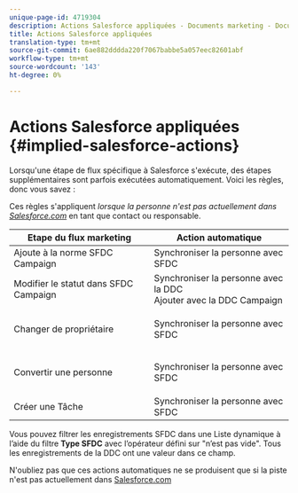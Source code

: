 ```yaml
---
unique-page-id: 4719304
description: Actions Salesforce appliquées - Documents marketing - Documentation du produit
title: Actions Salesforce appliquées
translation-type: tm+mt
source-git-commit: 6ae882dddda220f7067babbe5a057eec82601abf
workflow-type: tm+mt
source-wordcount: '143'
ht-degree: 0%

---
```



# Actions Salesforce appliquées {#implied-salesforce-actions}

Lorsqu&#39;une étape de flux spécifique à Salesforce s&#39;exécute, des étapes supplémentaires sont parfois exécutées automatiquement. Voici les règles, donc vous savez :

Ces règles s&#39;appliquent _lorsque la personne n&#39;est pas actuellement dans [Salesforce.com](https://Salesforce.com)_ en tant que contact ou responsable.

<table> 
 <thead> 
  <tr> 
   <th>Etape du flux marketing</th> 
   <th>Action automatique</th> 
  </tr> 
 </thead> 
 <tbody> 
  <tr> 
   <td>Ajoute à la norme SFDC Campaign</td> 
   <td>Synchroniser la personne avec SFDC</td> 
  </tr> 
  <tr> 
   <td>Modifier le statut dans SFDC Campaign</td> 
   <td>Synchroniser la personne avec la DDC<br>Ajouter avec la DDC Campaign</td> 
  </tr> 
  <tr> 
   <td>Changer de propriétaire</td> 
   <td><p>Synchroniser la personne avec SFDC</p></td> 
  </tr> 
  <tr> 
   <td>Convertir une personne</td> 
   <td><p>Synchroniser la personne avec SFDC</p></td> 
  </tr> 
  <tr> 
   <td>Créer une Tâche</td> 
   <td>Synchroniser la personne avec SFDC</td> 
  </tr> 
 </tbody> 
</table>

Vous pouvez filtrer les enregistrements SFDC dans une Liste dynamique à l’aide du filtre **Type SFDC** avec l’opérateur défini sur &quot;n’est pas vide&quot;. Tous les enregistrements de la DDC ont une valeur dans ce champ.

N&#39;oubliez pas que ces actions automatiques ne se produisent que si la piste n&#39;est pas actuellement dans [Salesforce.com](https://salesforce.com)
